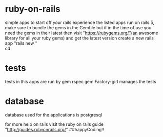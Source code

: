 # ruby-on-rails
simple apps to start off your rails experience
the listed apps run on rails 5, make sure to bundle the gems in the Gemfile but if in the time of use you need the gems in their latest then visit "https://rubygems.org/"(an awesome library for all your ruby gems) and get the  latest version
create a new rails app "rails new <appname>"\
cd <appname>

# tests
tests in this apps are run by gem rspec
gem Factory-girl manages the tests

# database
database used for the applications is postgresql

for more help on rails visit the ruby on rails guide "http://guides.rubyonrails.org/"
##happyCoding!!
